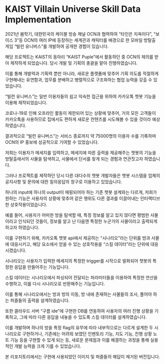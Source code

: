 # KAIST Villain Universe Skill Data Implementation
2021년 봄학기, 대한민국의 케이블 방송 채널 OCN과 협력하여 “타인은 지옥이다”, “보이스 3”등 OCN의 여러 IP에 등장하는 세계관과 캐릭터를 배경으로 한 모바일 방탈출 게임 “빌런 유니버스”를 개발하여 공개한 경험이 있습니다. 

해당 프로젝트는 KAIST의 동아리 “KAIST Puple”에서 활동하던 중 OCN의 제의를 받아 제작하게 되었습니다. 당시 개발 및 기획의 총괄을 맡아 진행하였습니다. 

이를 통해 개발력과 기획력 뿐만 아니라, 새로운 플랫폼에 맞추어 기획 의도를 적절하게 구현해내는 유연함과, 업무를 분배하고 병렬적으로 구조화하는 협업 능력을 갖출 수 있었습니다.


“빌런 유니버스”는 일반 이용자들의 쉽고 익숙한 접근을 위하여 카카오톡 챗봇 기능을 이용해 제작되었습니다. 

코로나-19로 인해 오프라인 활동이 제한되어 있는 상황에 맞추어, 거의 모든 고객들이 카카오톡을 사용하므로 집에서도 편하게 새로운 컨텐츠를 시도해볼 수 있을 것이라 예상하였습니다. 

결과적으로 “빌런 유니버스”는 서비스 종료까지 약 75000명의 이용자 수를 기록하며 OCN의 IP 홍보에 성공적으로 기여할 수 있었습니다.

저희는 이용자가 메세지를 입력하고, 메세지에 따른 출력을 제공해주는 챗봇의 기능을 방탈출에서의 사물을 탐색하고, 사물에서 단서를 찾게 되는 경험과 연관짓고자 하였습니다. 

그러나 프로젝트를 제작하던 당시 다른 대다수의 챗봇 개발자들은 챗봇 시스템을 업체의 공지사항 및 문의에 대한 질의응답의 창구로 이용하고 있었습니다.

하나의 input에 하나의 output이 매핑되어야 하는 기존 챗봇 설계와는 다르게, 저희가 원하는 기능은 사용자의 상황에 맞추어 같은 행위도 다른 결과를 이끌어내는 인터랙티브한 상호작용이었습니다. 

예를 들어, 사용자가 어떠한 방을 탐색할 때, 특정 정보를 알고 있지 않다면 평범한 사물이라고 인식되던 것들이, 정보를 알고 난 다음엔 특정한 누군가의 사물이라고 출력되게 하고자 하였습니다.


이를 구현하기 위해, 카카오톡 챗봇 api에서 제공하는 “시나리오”라는 단위를 방과 사물에 대응시키고, 해당 요소에서 얻을 수 있는 상호작용을 “스킬 데이터”라는 단위에 대응시켰습니다. 

시나리오는 사용자가 입력한 메세지의 특정한 trigger를 시작으로 발화되어 챗봇의 특정한 응답을 만들어주는 기능입니다. 

스킬 데이터는 시나리오에서 파싱되어 전달되는 파라미터들을 이용하여 특정한 연산을 수행하고, 이를 다시 시나리오로 반환해주는 기능입니다. 

이를 통해 시나리오에서는 방과 방의 이동, 방 내에 존재하는 사물들의 조사, 풀어야 하는 퍼즐들의 출력을 설계하였습니다. 

또한 클라우드 서버 “구름 ide”에 구현한 DB를 연동하여 사용자의 여러 진행 상황을 기록하고, 그에 따라 다른 응답을 내놓을 수 있도록 스킬 데이터를 설계하였습니다. 

이를 개발하며 하나의 방을 특정 flag의 유무에 따라 내부적으로는 다르게 설계한 두 시나리오로 구현하거나, 기존에는 어려워 보였던 인벤토리 기능, 지도 기능, 진행 상황 노트 기능 등을 구현할 수 있게 되는 등, 새로운 문제점과 이를 해결하는 과정을 통해 실용적인 개발 능력을 크게 기를 수 있었습니다. 

본 리포지토리에서는 구현에 사용되었던 이미지 및 퍼즐들의 해답이 제거된 버전입니다. 
